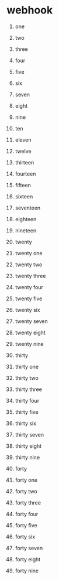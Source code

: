 # webhook

1. one

2. two

3. three

4. four

5. five

6. six

7. seven

8. eight

9. nine

10. ten

11. eleven

12. twelve

13. thirteen

14. fourteen

15. fifteen

16. sixteen

17. seventeen

18. eighteen

19. nineteen

20. twenty

21. twenty one

22. twenty two

23. twenty three

24. twenty four

25. twenty five

26. twenty six

27. twenty seven

28. twenty eight

29. twenty nine

30. thirty

31. thirty one

32. thirty two

33. thirty three

34. thirty four

35. thirty five

36. thirty six

37. thirty seven

38. thirty eight

39. thirty nine

40. forty

41. forty one

42. forty two

43. forty three

44. forty four

45. forty five

46. forty six

47. forty seven

48. forty eight

49. forty nine
